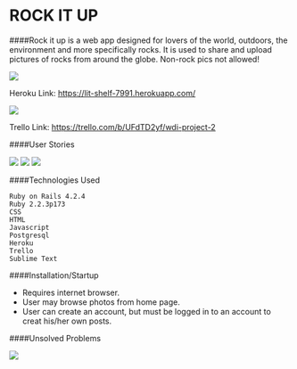 # ROCK IT UP

####Rock it up is a web app designed for lovers of the world, outdoors, the environment and more specifically rocks. It is used to share and upload pictures of rocks from around the globe. Non-rock pics not allowed!

![](https://i.imgur.com/n5V9OY5.jpg)

  Heroku Link: https://lit-shelf-7991.herokuapp.com/
  
![](https://i.imgur.com/Qccdvwr.png)

  Trello Link: https://trello.com/b/UFdTD2yf/wdi-project-2
  
####User Stories

![](https://i.imgur.com/xTeHYjW.png) ![](https://i.imgur.com/pId50Hp.png) ![](https://i.imgur.com/Nm4k5Zc.png)

####Technologies Used

    Ruby on Rails 4.2.4
    Ruby 2.2.3p173
    CSS
    HTML
    Javascript
    Postgresql
    Heroku
    Trello
    Sublime Text

####Installation/Startup

 - Requires internet browser.
 - User may browse photos from home page.
 - User can create an account, but must be logged in to an account to creat his/her own posts.

####Unsolved Problems

![](https://i.imgur.com/ry980Ht.png)

